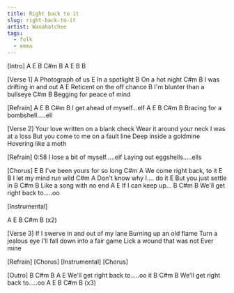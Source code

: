 ```yaml
---
title: Right back to it
slug: right-back-to-it
artist: Waxahatchee
tags:
  - folk
  - emma
---
```



[Intro]
A   E  B     C#m  B
A   E  B     B

[Verse 1]
A
Photograph of us
     E
In a spotlight
         B
On a hot night
               C#m        B
I was drifting in and out
A                   E
Reticent on the off chance
                   B
I'm blunter than a bullseye
            C#m           B
Begging for peace of mind

[Refrain]
  A              E     B     C#m  B
I get ahead of myself...elf
A                 E        B      C#m  B
Bracing for a bombshell.....ell

[Verse 2]
Your love written on a blank check
Wear it around your neck
I was at a loss
But you come to me on a fault line
Deep inside a goldmine
Hovering like a moth

[Refrain] 0:58
I lose a bit of myself.....elf
Laying out eggshells.....ells

[Chorus]
          E           B
I've been yours for so long
        C#m           A
We come right back,   to it
      E          B
I let my mind run wild
           C#m       A
Don't know why I.... do it
                    E
But you just settle in
       B           C#m   B
Like a song with no end
   A             E
If I can keep up...
          B         C#m    B
We'll get right back to.....oo

[Instrumental]

A   E  B     C#m  B (x2)

[Verse 3]
If I swerve in and out of my lane
Burning up an old flame
Turn a jealous eye
I'll fall down into a fair game
Lick a wound that was not
Ever mine

[Refrain]
[Chorus]
[Instrumental] 
[Chorus]
 
[Outro]
          B         C#m    B  A   E
We'll get right back to.....oo  it
          B         C#m    B
We'll get right back to.....oo
A   E  B     C#m  B (x3)